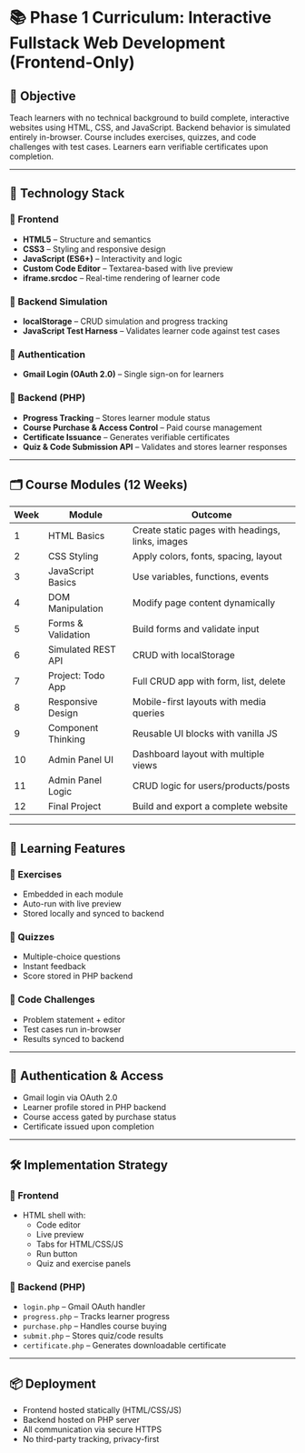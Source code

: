 # 📚 Phase 1 Curriculum: Interactive Fullstack Web Development (Frontend-Only)

## 🎯 Objective
Teach learners with no technical background to build complete, interactive websites using HTML, CSS, and JavaScript. Backend behavior is simulated entirely in-browser. Course includes exercises, quizzes, and code challenges with test cases. Learners earn verifiable certificates upon completion.

---

## 🧱 Technology Stack

### 🔹 Frontend
- **HTML5** – Structure and semantics
- **CSS3** – Styling and responsive design
- **JavaScript (ES6+)** – Interactivity and logic
- **Custom Code Editor** – Textarea-based with live preview
- **iframe.srcdoc** – Real-time rendering of learner code

### 🔹 Backend Simulation
- **localStorage** – CRUD simulation and progress tracking
- **JavaScript Test Harness** – Validates learner code against test cases

### 🔹 Authentication
- **Gmail Login (OAuth 2.0)** – Single sign-on for learners

### 🔹 Backend (PHP)
- **Progress Tracking** – Stores learner module status
- **Course Purchase & Access Control** – Paid course management
- **Certificate Issuance** – Generates verifiable certificates
- **Quiz & Code Submission API** – Validates and stores learner responses

---

## 🗂️ Course Modules (12 Weeks)

| Week | Module | Outcome |
|------|--------|---------|
| 1 | HTML Basics | Create static pages with headings, links, images |
| 2 | CSS Styling | Apply colors, fonts, spacing, layout |
| 3 | JavaScript Basics | Use variables, functions, events |
| 4 | DOM Manipulation | Modify page content dynamically |
| 5 | Forms & Validation | Build forms and validate input |
| 6 | Simulated REST API | CRUD with localStorage |
| 7 | Project: Todo App | Full CRUD app with form, list, delete |
| 8 | Responsive Design | Mobile-first layouts with media queries |
| 9 | Component Thinking | Reusable UI blocks with vanilla JS |
| 10 | Admin Panel UI | Dashboard layout with multiple views |
| 11 | Admin Panel Logic | CRUD logic for users/products/posts |
| 12 | Final Project | Build and export a complete website

---

## 🧪 Learning Features

### 🔸 Exercises
- Embedded in each module
- Auto-run with live preview
- Stored locally and synced to backend

### 🔸 Quizzes
- Multiple-choice questions
- Instant feedback
- Score stored in PHP backend

### 🔸 Code Challenges
- Problem statement + editor
- Test cases run in-browser
- Results synced to backend

---

## 🔐 Authentication & Access

- Gmail login via OAuth 2.0
- Learner profile stored in PHP backend
- Course access gated by purchase status
- Certificate issued upon completion

---

## 🛠️ Implementation Strategy

### 🔹 Frontend
- HTML shell with:
  - Code editor
  - Live preview
  - Tabs for HTML/CSS/JS
  - Run button
  - Quiz and exercise panels

### 🔹 Backend (PHP)
- `login.php` – Gmail OAuth handler
- `progress.php` – Tracks learner progress
- `purchase.php` – Handles course buying
- `submit.php` – Stores quiz/code results
- `certificate.php` – Generates downloadable certificate

---

## 📦 Deployment

- Frontend hosted statically (HTML/CSS/JS)
- Backend hosted on PHP server
- All communication via secure HTTPS
- No third-party tracking, privacy-first


